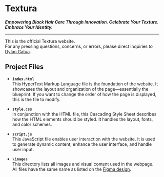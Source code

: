 # Textura

***Empowering Black Hair Care Through Innovation. Celebrate Your Texture. Embrace Your Identity.***

---

This is the official Textura website.  
For any pressing questions, concerns, or errors, please direct inquiries to [Dylan Gatua](mailto:dylangatua@gmail.com).

## Project Files

- **`index.html`**  
  This HyperText Markup Language file is the foundation of the website. It showcases the layout and organization of the page—essentially the blueprint. If you want to change the order of how the page is displayed, this is the file to modify.

- **`style.css`**  
  In conjunction with the HTML file, this Cascading Style Sheet describes how the HTML elements should be styled. It handles the layout, fonts, and color schemes.

- **`script.js`**  
  This JavaScript file enables user interaction with the website. It is used to generate dynamic content, enhance the user interface, and handle user input.
- **`\images`**  
  This directory lists all images and visual content used in the webpage. All files have the same name as listed on the [Figma design](https://www.figma.com/design/aTM0TJEufN5BCYkxoLt4bD/Textura-Website?node-id=85-157&m=dev).

